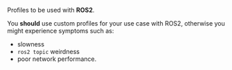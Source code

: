 Profiles to be used with **ROS2**.

You **should** use custom profiles for your use case with ROS2, otherwise you might experience symptoms such as: 
- slowness
- `ros2 topic` weirdness
- poor network performance.